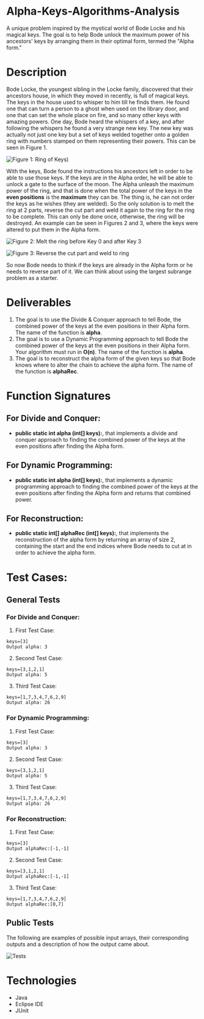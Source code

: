 # Alpha-Keys-Algorithms-Analysis
A unique problem inspired by the mystical world of Bode Locke and his magical keys. The goal is to help Bode unlock the maximum power of his ancestors' keys by arranging them in their optimal form, termed the "Alpha form."

# Description
Bode Locke, the youngest sibling in the Locke family, discovered that their ancestors house, in which they moved in recently, is full of magical keys. The keys in the house used to whisper to him till he finds them. He found one that can turn a person to a ghost when used on the library door, and one that can set the whole place on fire, and so many other keys with amazing powers. One day, Bode heard the whispers of a key, and after following the whispers he found a very strange new key. The new key was actually not just one key but a set of keys welded together onto a golden ring with numbers stamped on them representing their powers. This can be seen in Figure 1.

![Figure 1: Ring of Keys](https://github.com/Khaledayman9/Alpha-Keys-Analysis/assets/105018459/c5dce855-7293-45b7-9e09-0edfa528c81f))
 
With the keys, Bode found the instructions his ancestors left in order to be able to use those keys. If the keys are in the Alpha order, he will be able to unlock a gate to the surface of the moon. The Alpha unleash the maximum power of the ring, and that is done when the total power of the keys in the **even positions** is the **maximum** they can be. 
The thing is, he can not order the keys as he wishes (they are welded). So the only solution is to melt the ring at 2 parts, reverse the cut part and weld it again to the ring for the ring to be complete. This can only be done once, otherwise, the ring will be destroyed. An example can be seen in Figures 2 and 3, where the keys were altered to put them in the Alpha form.


![Figure 2: Melt the ring before Key 0 and after Key 3](https://github.com/Khaledayman9/Alpha-Keys-Analysis/assets/105018459/27c6c78d-653c-428f-9df4-1eaee9f20c24)

![Figure 3: Reverse the cut part and weld to ring](https://github.com/Khaledayman9/Alpha-Keys-Analysis/assets/105018459/52644f62-c235-438d-8e3e-54ebf92caa7b)

So now Bode needs to think if the keys are already in the Alpha form or he needs to reverse part of it. We can think about using the largest subrange problem as a starter.

# Deliverables
1. The goal is to use the Divide & Conquer approach to tell Bode, the combined power of the keys at the even positions in their Alpha form. The name of the function is **alpha**.
2. The goal is to use a Dynamic Programming approach to tell Bode the combined power of the keys at the even positions in their Alpha form. Your algorithm must run in **O(n)**. The name of the function is **alpha**.
3. The goal is to reconstruct the alpha form of the given keys so that Bode knows where to alter the chain to achieve the alpha form. The name of the function is **alphaRec**.

# Function Signatures
## For Divide and Conquer:
- **public static int alpha (int[] keys):**, that implements a divide and conquer approach to finding the combined power of the keys at the even positions after finding the Alpha form.
## For Dynamic Programming:
- **public static int alpha (int[] keys):**, that implements a dynamic programming approach to finding the combined power of the keys at the even positions after finding the Alpha form and returns that combined power.
## For Reconstruction:
- **public static int[] alphaRec (int[] keys):**, that implements the reconstruction of the alpha form by returning an array of size 2, containing the start and the end indices where Bode needs to cut at in order to achieve the alpha form.

# Test Cases:
## General Tests
### For Divide and Conquer:
1. First Test Case:
```plaintext
keys=[3]
Output alpha: 3
```

2. Second Test Case:
```plaintext
keys=[3,1,2,1]
Output alpha: 5
```

3. Third Test Case:
```plaintext
keys=[1,7,3,4,7,6,2,9]
Output alpha: 26
```

### For Dynamic Programming:
1. First Test Case:
```plaintext
keys=[3]
Output alpha: 3
```

2. Second Test Case:
```plaintext
keys=[3,1,2,1]
Output alpha: 5
```

3. Third Test Case:
```plaintext
keys=[1,7,3,4,7,6,2,9]
Output alpha: 26
```

### For Reconstruction:
1. First Test Case:
```plaintext
keys=[3]
Output alphaRec:[-1,-1]
```

2. Second Test Case:
```plaintext
keys=[3,1,2,1]
Output alphaRec:[-1,-1]
```

3. Third Test Case:
```plaintext
keys=[1,7,3,4,7,6,2,9]
Output alphaRec:[0,7]
```
## Public Tests
The following are examples of possible input arrays, their corresponding outputs and a description of how the output came about.

![Tests](https://github.com/Khaledayman9/Alpha-Keys-Analysis/assets/105018459/9c29daa2-6385-4eed-a67b-9d1b8abaccc8)


# Technologies
- Java
- Eclipse IDE
- JUnit

